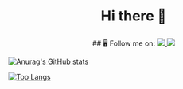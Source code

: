 <h1 align='center'>

 Hi there 👋

</h1>

<p align='center'>
 <ul
 🔭 I’m currently working on: *building my personal blog.*
 🌱 I’m currently learning: *Python and Javascript.*
 😄 Pronouns: *(she/her)*
 ✉️ How to reach me: celested34@gmail.com >
 </ul>
</p>


<p align='center'>
## 🖥 Follow me on:

<a href="https://www.twitter.com/in/celeste_des/">
<img src="https://img.shields.io/badge/Twitter-1DA1F2?style=for-the-badge&logo=twitter&logoColor=white" /> 
  
<a href="https://www.linkedin.com/in/celeste-de-santiago/">
<img src="https://img.shields.io/badge/LinkedIn-0077B5?style=for-the-badge&logo=linkedin&logoColor=white" />

</p>




<!--
**Celested34/Celested34** is a ✨ _special_ ✨ repository because its `README.md` (this file) appears on your GitHub profile.

Here are some ideas to get you started:

- 🔭 I’m currently working on ...
- 🌱 I’m currently learning ...
- 👯 I’m looking to collaborate on ...
- 🤔 I’m looking for help with ...
- 💬 Ask me about ...
- 📫 How to reach me: ...
- 😄 Pronouns: ...
- ⚡ Fun fact: ...
-->


![Anurag's GitHub stats](https://github-readme-stats.vercel.app/api?username=Celested34&?count_private=true&show_icons=true&theme=algolia)


[![Top Langs](https://github-readme-stats.vercel.app/api/top-langs/?username=Celested34&layout=compact)](https://github.com/anuraghazra/github-readme-stats)


